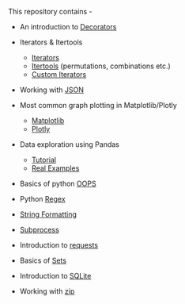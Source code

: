 This repository contains - 
* An introduction to [Decorators](https://colab.research.google.com/github/uditmanav17/CoreySchafer/blob/master/Decorators/Decorators.ipynb)

* Iterators & Itertools
	* [Iterators](https://colab.research.google.com/github/uditmanav17/CoreySchafer/blob/master/iterators%20and%20itertools/Iterators.ipynb)
	* [Itertools](https://colab.research.google.com/github/uditmanav17/CoreySchafer/blob/master/iterators%20and%20itertools/Itertools.ipynb) (permutations, combinations etc.)
	* [Custom Iterators](https://colab.research.google.com/github/uditmanav17/CoreySchafer/blob/master/iterators%20and%20itertools/Custom%20Iterators.ipynb)

* Working with [JSON](https://colab.research.google.com/github/uditmanav17/CoreySchafer/blob/master/JSON/Working%20with%20JSON.ipynb)

* Most common graph plotting in Matplotlib/Plotly
	* [Matplotlib](https://colab.research.google.com/github/uditmanav17/CoreySchafer/blob/master/Matplotlib-plotly/Matplotlib.ipynb)
	* [Plotly](https://colab.research.google.com/github/uditmanav17/CoreySchafer/blob/master/Matplotlib-plotly/Plotly.ipynb)

* Data exploration using Pandas
	* [Tutorial](https://colab.research.google.com/github/uditmanav17/CoreySchafer/blob/master/Pandas/Pandas_Tutorial.ipynb)
	* [Real Examples](https://colab.research.google.com/github/uditmanav17/CoreySchafer/blob/master/Pandas/Pandas_Real_World_Examples.ipynb)

* Basics of python [OOPS](https://colab.research.google.com/github/uditmanav17/CoreySchafer/blob/master/Python%20OOPS/Python_OOP_Tutorial.ipynb)

* Python [Regex](https://colab.research.google.com/github/uditmanav17/CoreySchafer/blob/master/Python%20Regex/regex.ipynb)

* [String Formatting](https://colab.research.google.com/github/uditmanav17/CoreySchafer/blob/master/String%20Formatting/String%20Formatting.ipynb)

* [Subprocess](https://colab.research.google.com/github/uditmanav17/CoreySchafer/blob/master/Subprocess/Subprocess.ipynb)

* Introduction to [requests](https://colab.research.google.com/github/uditmanav17/CoreySchafer/blob/master/Requests/Requests.ipynb)

* Basics of [Sets](https://colab.research.google.com/github/uditmanav17/CoreySchafer/blob/master/sets/sets.ipynb)

* Introduction to [SQLite](https://colab.research.google.com/github/uditmanav17/CoreySchafer/blob/master/sqlite3/SQLite.ipynb)

* Working with [zip](https://colab.research.google.com/github/uditmanav17/CoreySchafer/blob/master/zip/zips.ipynb)
